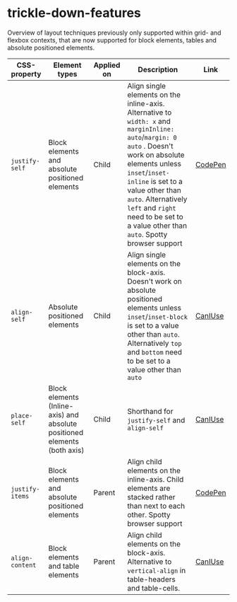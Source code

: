# trickle-down-features

Overview of layout techniques previously only supported within grid- and flexbox contexts, that are now supported for block elements, tables and absolute positioned elements.

| CSS-property | Element types | Applied on | Description | Link
| --- | --- | --- | --- | --- |
| `justify-self` | Block elements and absolute positioned elements | Child | Align single elements on the inline-axis. Alternative to `width: x` and `marginInline: auto`\/`margin: 0 auto` . Doesn't work on absolute elements unless `inset`/`inset-inline` is set to a value other than `auto`. Alternatively `left` and `right` need to be set to a value other than `auto`. Spotty browser support | [CodePen](https://codepen.io/yisi/pen/OJKQgGW)
| `align-self` | Absolute positioned elements | Child | Align single elements on the block-axis. Doesn't work on absolute positioned elements unless `inset`/`inset-block` is set to a value other than `auto`. Alternatively `top` and `bottom` need to be set to a value other than `auto` | [CanIUse](https://caniuse.com/mdn-css_properties_align-self_position_absolute_context)
| `place-self` | Block elements (Inline-axis) and absolute positioned elements (both axis) | Child | Shorthand for `justify-self` and `align-self` | [CanIUse](https://caniuse.com/mdn-css_properties_place-self_position_absolute_context)
| `justify-items` | Block elements and absolute positioned elements | Parent | Align child elements on the inline-axis. Child elements are stacked rather than next to each other. Spotty browser support | [CodePen](https://codepen.io/yisi/pen/OJKQgGW)
| `align-content` | Block elements and table elements | Parent | Align child elements on the block-axis. Alternative to `vertical-align` in table-headers and table-cells. | [CanIUse](https://caniuse.com/mdn-css_properties_align-content_block_context)
